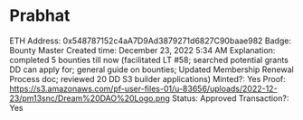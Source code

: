 # Prabhat

ETH Address: 0x548787152c4aA7D9Ad3879271d6827C90baae982
Badge: Bounty Master
Created time: December 23, 2022 5:34 AM
Explanation: completed 5 bounties till now (facilitated LT #58; searched potential grants DD can apply for; general guide on bounties; Updated Membership Renewal Process doc; reviewed 20 DD S3 builder applications)
Minted?: Yes
Proof: https://s3.amazonaws.com/pf-user-files-01/u-83656/uploads/2022-12-23/pm13snc/Dream%20DAO%20Logo.png
Status: Approved
Transaction?: Yes